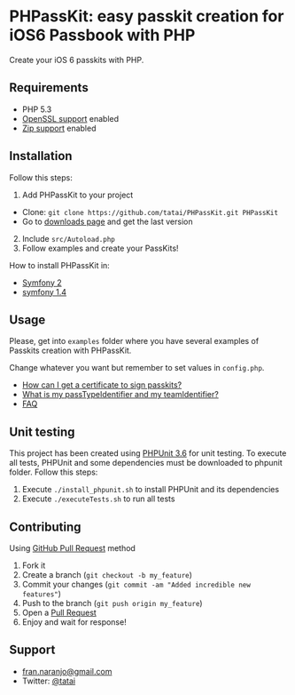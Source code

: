 PHPassKit: easy passkit creation for iOS6 Passbook with PHP
===========================================================

Create your iOS 6 passkits with PHP.

Requirements
------------

* PHP 5.3
 * [OpenSSL support](http://php.net/openssl) enabled
 * [Zip support](http://php.net/zip) enabled

Installation
------------

Follow this steps:

1. Add PHPassKit to your project
 * Clone: `git clone https://github.com/tatai/PHPassKit.git PHPassKit`
 * Go to [downloads page](https://github.com/tatai/PHPassKit/downloads) and get the last version
2. Include `src/Autoload.php`
3. Follow examples and create your PassKits!

How to install PHPassKit in:

* [Symfony 2][symfony-doc]
* [symfony 1.4][symfony-doc]


Usage
-----

Please, get into `examples` folder where you have several examples of Passkits creation with PHPassKit.

Change whatever you want but remember to set values in `config.php`.

* [How can I get a certificate to sign passkits?](doc/certificates.md)
* [What is my passTypeIdentifier and my teamIdentifier?](doc/apple-identifiers.md)
* [FAQ](doc/faq.md)

Unit testing
------------

This project has been created using [PHPUnit 3.6](https://github.com/sebastianbergmann/phpunit/) for unit testing. To execute all tests, PHPUnit and some dependencies must be downloaded to phpunit folder. Follow this steps:

1. Execute `./install_phpunit.sh` to install PHPUnit and its dependencies
2. Execute `./executeTests.sh` to run all tests

Contributing
------------

Using [GitHub Pull Request](https://help.github.com/articles/using-pull-requests) method

1. Fork it
2. Create a branch (`git checkout -b my_feature`)
3. Commit your changes (`git commit -am "Added incredible new features"`)
4. Push to the branch (`git push origin my_feature`)
5. Open a [Pull Request](https://github.com/tatai/PHPassKit/pulls)
6. Enjoy and wait for response!

Support
-------

* fran.naranjo@gmail.com 
* Twitter: [@tatai](http://twitter.com/tatai)

[symfony-doc]: doc/symfony.md
